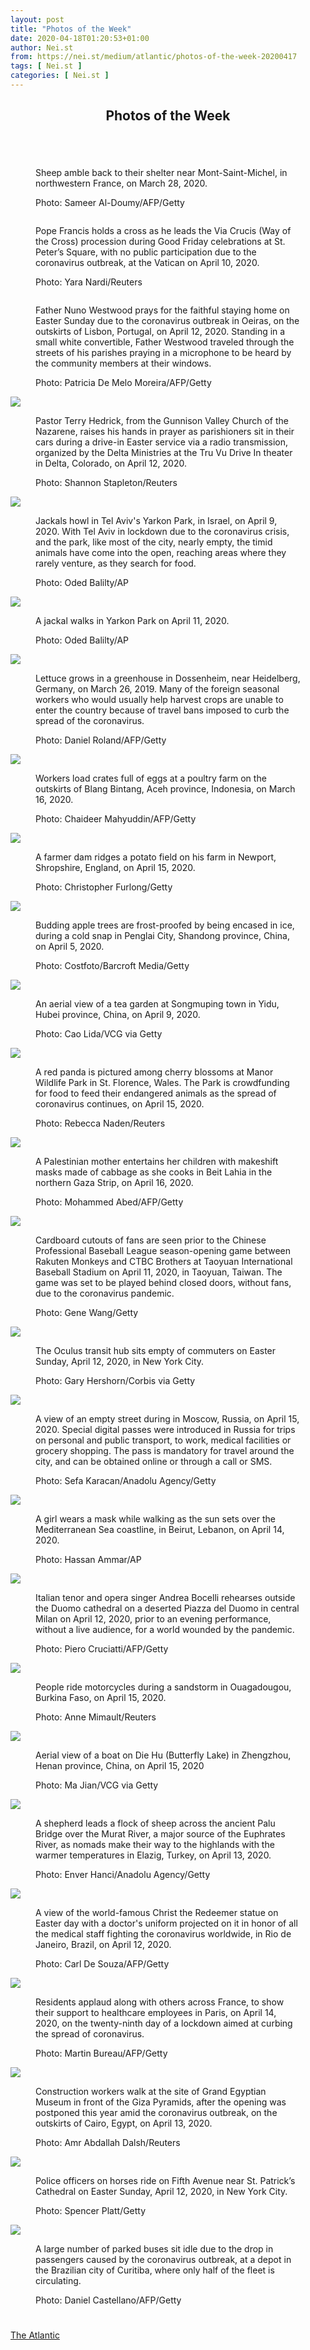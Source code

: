```yaml
---
layout: post
title: "Photos of the Week"
date: 2020-04-18T01:20:53+01:00
author: Nei.st
from: https://nei.st/medium/atlantic/photos-of-the-week-20200417
tags: [ Nei.st ]
categories: [ Nei.st ]
---
```


<article class="post-19062 post type-post status-publish format-standard hentry category-atlantic" id="post-19062">
 <header class="page-header medium Archives">
  <div class="page-header__image">
  </div>
  <div class="page-header__content">
   <h1 class="page-title text-align-center">
    Photos of the Week
   </h1>
  </div>
 </header>
 <div class="entry-content aesop-entry-content" id="post-19062-content">
  <div class="container large img edge">
   <div class="aspectRatioPlaceholder">
    <div class="progressiveMedia" data-height="1333" data-width="2000">
     <img alt="" class="progressiveMedia-image lazyload" data-src="https://cdn.jsdelivr.net/gh/0nd1jyU39XQ/_/img/1/f05_1208488110.jpg" src="https://cdn.jsdelivr.net/gh/0nd1jyU39XQ/_/img/1/f05_1208488110.jpg"/>
    </div>
   </div>
   <span id="more-19062">
   </span>
   <div class="aesop-image-component">
    <figure class="aesop-image-component-image aesop-component-align-center aesop-image-component-caption-left">
     <figcaption class="aesop-image-component-caption">
      <p class="aesop-cap-description">
       Sheep amble back to their shelter near Mont-Saint-Michel, in northwestern France, on March 28, 2020.
      </p>
      <p class="aesop-cap-cred">
       Photo: Sameer Al-Doumy/AFP/Getty
      </p>
     </figcaption>
    </figure>
   </div>
  </div>
  <link as="font" crossorigin="anonymous" href="//cdn.jsdelivr.net/gh/0nd1jyU39XQ/_/glyph/font-face/0uIzqoZjSuJfvSBnvgXTcApMtcVhMcpr.woff" rel="preload" type="font/woff"/>
  <link as="font" crossorigin="anonymous" href="//cdn.jsdelivr.net/gh/0nd1jyU39XQ/_/glyph/font-face/1sTnSLZWDKucPX6SAk.woff" rel="preload" type="font/woff"/>
  <div class="container large img edge">
   <div class="aspectRatioPlaceholder">
    <div class="progressiveMedia" data-height="1274" data-width="2000">
     <img alt="" class="progressiveMedia-image lazyload" data-src="https://cdn.jsdelivr.net/gh/0nd1jyU39XQ/_/img/1/e06_RTS38NAW.jpg" src="https://cdn.jsdelivr.net/gh/0nd1jyU39XQ/_/img/1/e06_RTS38NAW.jpg"/>
    </div>
   </div>
   <div class="aesop-image-component">
    <figure class="aesop-image-component-image aesop-component-align-center aesop-image-component-caption-left">
     <figcaption class="aesop-image-component-caption">
      <p class="aesop-cap-description">
       Pope Francis holds a cross as he leads the Via Crucis (Way of the Cross) procession during Good Friday celebrations at St. Peter’s Square, with no public participation due to the coronavirus outbreak, at the Vatican on April 10, 2020.
      </p>
      <p class="aesop-cap-cred">
       Photo: Yara Nardi/Reuters
      </p>
     </figcaption>
    </figure>
   </div>
  </div>
  <div class="container large img edge">
   <div class="aspectRatioPlaceholder">
    <div class="progressiveMedia" data-height="1333" data-width="2000">
     <img alt="" class="progressiveMedia-image" data-src="https://cdn.jsdelivr.net/gh/0nd1jyU39XQ/_/img/1/e12_1209761830.jpg" src="https://cdn.jsdelivr.net/gh/0nd1jyU39XQ/_/img/1/e12_1209761830.jpg"/>
    </div>
   </div>
   <div class="aesop-image-component">
    <figure class="aesop-image-component-image aesop-component-align-center aesop-image-component-caption-left">
     <figcaption class="aesop-image-component-caption">
      <p class="aesop-cap-description">
       Father Nuno Westwood prays for the faithful staying home on Easter Sunday due to the coronavirus outbreak in Oeiras, on the outskirts of Lisbon, Portugal, on April 12, 2020. Standing in a small white convertible, Father Westwood traveled through the streets of his parishes praying in a microphone to be heard by the community members at their windows.
      </p>
      <p class="aesop-cap-cred">
       Photo: Patricia De Melo Moreira/AFP/Getty
      </p>
     </figcaption>
    </figure>
   </div>
  </div>
  <div class="container large img edge">
   <a class="progressive replace" href="https://cdn.jsdelivr.net/gh/0nd1jyU39XQ/_/img/1/e18_RTS38QO2.jpg">
    <img class="preview" src="https://cdn.jsdelivr.net/gh/0nd1jyU39XQ/_/img/0/e18_RTS38QO2.jpg"/>
   </a>
   <div class="aesop-image-component">
    <figure class="aesop-image-component-image aesop-component-align-center aesop-image-component-caption-left">
     <figcaption class="aesop-image-component-caption">
      <p class="aesop-cap-description">
       Pastor Terry Hedrick, from the Gunnison Valley Church of the Nazarene, raises his hands in prayer as parishioners sit in their cars during a drive-in Easter service via a radio transmission, organized by the Delta Ministries at the Tru Vu Drive In theater in Delta, Colorado, on April 12, 2020.
      </p>
      <p class="aesop-cap-cred">
       Photo: Shannon Stapleton/Reuters
      </p>
     </figcaption>
    </figure>
   </div>
  </div>
  <div class="container large img edge">
   <a class="progressive replace" href="https://cdn.jsdelivr.net/gh/0nd1jyU39XQ/_/img/1/j01_AP_20105336307224.jpg">
    <img class="preview" src="https://cdn.jsdelivr.net/gh/0nd1jyU39XQ/_/img/0/j01_AP_20105336307224.jpg"/>
   </a>
   <div class="aesop-image-component">
    <figure class="aesop-image-component-image aesop-component-align-center aesop-image-component-caption-left">
     <figcaption class="aesop-image-component-caption">
      <p class="aesop-cap-description">
       Jackals howl in Tel Aviv's Yarkon Park, in Israel, on April 9, 2020. With Tel Aviv in lockdown due to the coronavirus crisis, and the park, like most of the city, nearly empty, the timid animals have come into the open, reaching areas where they rarely venture, as they search for food.
      </p>
      <p class="aesop-cap-cred">
       Photo: Oded Balilty/AP
      </p>
     </figcaption>
    </figure>
   </div>
  </div>
  <div class="container large img edge">
   <a class="progressive replace" href="https://cdn.jsdelivr.net/gh/0nd1jyU39XQ/_/img/1/j09_AP_20105335660757.jpg">
    <img class="preview" src="https://cdn.jsdelivr.net/gh/0nd1jyU39XQ/_/img/0/j09_AP_20105335660757.jpg"/>
   </a>
   <div class="aesop-image-component">
    <figure class="aesop-image-component-image aesop-component-align-center aesop-image-component-caption-left">
     <figcaption class="aesop-image-component-caption">
      <p class="aesop-cap-description">
       A jackal walks in Yarkon Park on April 11, 2020.
      </p>
      <p class="aesop-cap-cred">
       Photo: Oded Balilty/AP
      </p>
     </figcaption>
    </figure>
   </div>
  </div>
  <div class="container large img edge">
   <a class="progressive replace" href="https://cdn.jsdelivr.net/gh/0nd1jyU39XQ/_/img/1/f02_1208282724.jpg">
    <img class="preview" src="https://cdn.jsdelivr.net/gh/0nd1jyU39XQ/_/img/0/f02_1208282724.jpg"/>
   </a>
   <div class="aesop-image-component">
    <figure class="aesop-image-component-image aesop-component-align-center aesop-image-component-caption-left">
     <figcaption class="aesop-image-component-caption">
      <p class="aesop-cap-description">
       Lettuce grows in a greenhouse in Dossenheim, near Heidelberg, Germany, on March 26, 2019. Many of the foreign seasonal workers who would usually help harvest crops are unable to enter the country because of travel bans imposed to curb the spread of the coronavirus.
      </p>
      <p class="aesop-cap-cred">
       Photo: Daniel Roland/AFP/Getty
      </p>
     </figcaption>
    </figure>
   </div>
  </div>
  <div class="container large img edge">
   <a class="progressive replace" href="https://cdn.jsdelivr.net/gh/0nd1jyU39XQ/_/img/1/f16_1207425156.jpg">
    <img class="preview" src="https://cdn.jsdelivr.net/gh/0nd1jyU39XQ/_/img/0/f16_1207425156.jpg"/>
   </a>
   <div class="aesop-image-component">
    <figure class="aesop-image-component-image aesop-component-align-center aesop-image-component-caption-left">
     <figcaption class="aesop-image-component-caption">
      <p class="aesop-cap-description">
       Workers load crates full of eggs at a poultry farm on the outskirts of Blang Bintang, Aceh province, Indonesia, on March 16, 2020.
      </p>
      <p class="aesop-cap-cred">
       Photo: Chaideer Mahyuddin/AFP/Getty
      </p>
     </figcaption>
    </figure>
   </div>
  </div>
  <div class="container large img edge">
   <a class="progressive replace" href="https://cdn.jsdelivr.net/gh/0nd1jyU39XQ/_/img/1/f17_1219037903.jpg">
    <img class="preview" src="https://cdn.jsdelivr.net/gh/0nd1jyU39XQ/_/img/0/f17_1219037903.jpg"/>
   </a>
   <div class="aesop-image-component">
    <figure class="aesop-image-component-image aesop-component-align-center aesop-image-component-caption-left">
     <figcaption class="aesop-image-component-caption">
      <p class="aesop-cap-description">
       A farmer dam ridges a potato field on his farm in Newport, Shropshire, England, on April 15, 2020.
      </p>
      <p class="aesop-cap-cred">
       Photo: Christopher Furlong/Getty
      </p>
     </figcaption>
    </figure>
   </div>
  </div>
  <div class="container large img edge">
   <a class="progressive replace" href="https://cdn.jsdelivr.net/gh/0nd1jyU39XQ/_/img/1/f19_1209271695.jpg">
    <img class="preview" src="https://cdn.jsdelivr.net/gh/0nd1jyU39XQ/_/img/0/f19_1209271695.jpg"/>
   </a>
   <div class="aesop-image-component">
    <figure class="aesop-image-component-image aesop-component-align-center aesop-image-component-caption-left">
     <figcaption class="aesop-image-component-caption">
      <p class="aesop-cap-description">
       Budding apple trees are frost-proofed by being encased in ice, during a cold snap in Penglai City, Shandong province, China, on April 5, 2020.
      </p>
      <p class="aesop-cap-cred">
       Photo: Costfoto/Barcroft Media/Getty
      </p>
     </figcaption>
    </figure>
   </div>
  </div>
  <div class="container large img edge">
   <a class="progressive replace" href="https://cdn.jsdelivr.net/gh/0nd1jyU39XQ/_/img/1/f25_1217966904.jpg">
    <img class="preview" src="https://cdn.jsdelivr.net/gh/0nd1jyU39XQ/_/img/0/f25_1217966904.jpg"/>
   </a>
   <div class="aesop-image-component">
    <figure class="aesop-image-component-image aesop-component-align-center aesop-image-component-caption-left">
     <figcaption class="aesop-image-component-caption">
      <p class="aesop-cap-description">
       An aerial view of a tea garden at Songmuping town in Yidu, Hubei province, China, on April 9, 2020.
      </p>
      <p class="aesop-cap-cred">
       Photo: Cao Lida/VCG via Getty
      </p>
     </figcaption>
    </figure>
   </div>
  </div>
  <div class="container large img edge">
   <a class="progressive replace" href="https://cdn.jsdelivr.net/gh/0nd1jyU39XQ/_/img/1/w01_RTX7D4L0.jpg">
    <img class="preview" src="https://cdn.jsdelivr.net/gh/0nd1jyU39XQ/_/img/0/w01_RTX7D4L0.jpg"/>
   </a>
   <div class="aesop-image-component">
    <figure class="aesop-image-component-image aesop-component-align-center aesop-image-component-caption-left">
     <figcaption class="aesop-image-component-caption">
      <p class="aesop-cap-description">
       A red panda is pictured among cherry blossoms at Manor Wildlife Park in St. Florence, Wales. The Park is crowdfunding for food to feed their endangered animals as the spread of coronavirus continues, on April 15, 2020.
      </p>
      <p class="aesop-cap-cred">
       Photo: Rebecca Naden/Reuters
      </p>
     </figcaption>
    </figure>
   </div>
  </div>
  <div class="container large img edge">
   <a class="progressive replace" href="https://cdn.jsdelivr.net/gh/0nd1jyU39XQ/_/img/1/w04_1210095918.jpg">
    <img class="preview" src="https://cdn.jsdelivr.net/gh/0nd1jyU39XQ/_/img/0/w04_1210095918.jpg"/>
   </a>
   <div class="aesop-image-component">
    <figure class="aesop-image-component-image aesop-component-align-center aesop-image-component-caption-left">
     <figcaption class="aesop-image-component-caption">
      <p class="aesop-cap-description">
       A Palestinian mother entertains her children with makeshift masks made of cabbage as she cooks in Beit Lahia in the northern Gaza Strip, on April 16, 2020.
      </p>
      <p class="aesop-cap-cred">
       Photo: Mohammed Abed/AFP/Getty
      </p>
     </figcaption>
    </figure>
   </div>
  </div>
  <div class="container large img edge">
   <a class="progressive replace" href="https://cdn.jsdelivr.net/gh/0nd1jyU39XQ/_/img/1/w06_1218223317.jpg">
    <img class="preview" src="https://cdn.jsdelivr.net/gh/0nd1jyU39XQ/_/img/0/w06_1218223317.jpg"/>
   </a>
   <div class="aesop-image-component">
    <figure class="aesop-image-component-image aesop-component-align-center aesop-image-component-caption-left">
     <figcaption class="aesop-image-component-caption">
      <p class="aesop-cap-description">
       Cardboard cutouts of fans are seen prior to the Chinese Professional Baseball League season-opening game between Rakuten Monkeys and CTBC Brothers at Taoyuan International Baseball Stadium on April 11, 2020, in Taoyuan, Taiwan. The game was set to be played behind closed doors, without fans, due to the coronavirus pandemic.
      </p>
      <p class="aesop-cap-cred">
       Photo: Gene Wang/Getty
      </p>
     </figcaption>
    </figure>
   </div>
  </div>
  <div class="container large img edge">
   <a class="progressive replace" href="https://cdn.jsdelivr.net/gh/0nd1jyU39XQ/_/img/1/w10_1218472994.jpg">
    <img class="preview" src="https://cdn.jsdelivr.net/gh/0nd1jyU39XQ/_/img/0/w10_1218472994.jpg"/>
   </a>
   <div class="aesop-image-component">
    <figure class="aesop-image-component-image aesop-component-align-center aesop-image-component-caption-left">
     <figcaption class="aesop-image-component-caption">
      <p class="aesop-cap-description">
       The Oculus transit hub sits empty of commuters on Easter Sunday, April 12, 2020, in New York City.
      </p>
      <p class="aesop-cap-cred">
       Photo: Gary Hershorn/Corbis via Getty
      </p>
     </figcaption>
    </figure>
   </div>
  </div>
  <div class="container large img edge">
   <a class="progressive replace" href="https://cdn.jsdelivr.net/gh/0nd1jyU39XQ/_/img/1/w11_1210050216.jpg">
    <img class="preview" src="https://cdn.jsdelivr.net/gh/0nd1jyU39XQ/_/img/0/w11_1210050216.jpg"/>
   </a>
   <div class="aesop-image-component">
    <figure class="aesop-image-component-image aesop-component-align-center aesop-image-component-caption-left">
     <figcaption class="aesop-image-component-caption">
      <p class="aesop-cap-description">
       A view of an empty street during in Moscow, Russia, on April 15, 2020. Special digital passes were introduced in Russia for trips on personal and public transport, to work, medical facilities or grocery shopping. The pass is mandatory for travel around the city, and can be obtained online or through a call or SMS.
      </p>
      <p class="aesop-cap-cred">
       Photo: Sefa Karacan/Anadolu Agency/Getty
      </p>
     </figcaption>
    </figure>
   </div>
  </div>
  <div class="container large img edge">
   <a class="progressive replace" href="https://cdn.jsdelivr.net/gh/0nd1jyU39XQ/_/img/1/w13_AP20105663331860.jpg">
    <img class="preview" src="https://cdn.jsdelivr.net/gh/0nd1jyU39XQ/_/img/0/w13_AP20105663331860.jpg"/>
   </a>
   <div class="aesop-image-component">
    <figure class="aesop-image-component-image aesop-component-align-center aesop-image-component-caption-left">
     <figcaption class="aesop-image-component-caption">
      <p class="aesop-cap-description">
       A girl wears a mask while walking as the sun sets over the Mediterranean Sea coastline, in Beirut, Lebanon, on April 14, 2020.
      </p>
      <p class="aesop-cap-cred">
       Photo: Hassan Ammar/AP
      </p>
     </figcaption>
    </figure>
   </div>
  </div>
  <div class="container large img edge">
   <a class="progressive replace" href="https://cdn.jsdelivr.net/gh/0nd1jyU39XQ/_/img/1/w17_1209758556.jpg">
    <img class="preview" src="https://cdn.jsdelivr.net/gh/0nd1jyU39XQ/_/img/0/w17_1209758556.jpg"/>
   </a>
   <div class="aesop-image-component">
    <figure class="aesop-image-component-image aesop-component-align-center aesop-image-component-caption-left">
     <figcaption class="aesop-image-component-caption">
      <p class="aesop-cap-description">
       Italian tenor and opera singer Andrea Bocelli rehearses outside the Duomo cathedral on a deserted Piazza del Duomo in central Milan on April 12, 2020, prior to an evening performance, without a live audience, for a world wounded by the pandemic.
      </p>
      <p class="aesop-cap-cred">
       Photo: Piero Cruciatti/AFP/Getty
      </p>
     </figcaption>
    </figure>
   </div>
  </div>
  <div class="container large img edge">
   <a class="progressive replace" href="https://cdn.jsdelivr.net/gh/0nd1jyU39XQ/_/img/1/w20_RTX7D8HO.jpg">
    <img class="preview" src="https://cdn.jsdelivr.net/gh/0nd1jyU39XQ/_/img/0/w20_RTX7D8HO.jpg"/>
   </a>
   <div class="aesop-image-component">
    <figure class="aesop-image-component-image aesop-component-align-center aesop-image-component-caption-left">
     <figcaption class="aesop-image-component-caption">
      <p class="aesop-cap-description">
       People ride motorcycles during a sandstorm in Ouagadougou, Burkina Faso, on April 15, 2020.
      </p>
      <p class="aesop-cap-cred">
       Photo: Anne Mimault/Reuters
      </p>
     </figcaption>
    </figure>
   </div>
  </div>
  <div class="container large img edge">
   <a class="progressive replace" href="https://cdn.jsdelivr.net/gh/0nd1jyU39XQ/_/img/1/w21_1218958157.jpg">
    <img class="preview" src="https://cdn.jsdelivr.net/gh/0nd1jyU39XQ/_/img/0/w21_1218958157.jpg"/>
   </a>
   <div class="aesop-image-component">
    <figure class="aesop-image-component-image aesop-component-align-center aesop-image-component-caption-left">
     <figcaption class="aesop-image-component-caption">
      <p class="aesop-cap-description">
       Aerial view of a boat on Die Hu (Butterfly Lake) in Zhengzhou, Henan province, China, on April 15, 2020
      </p>
      <p class="aesop-cap-cred">
       Photo: Ma Jian/VCG via Getty
      </p>
     </figcaption>
    </figure>
   </div>
  </div>
  <div class="container large img edge">
   <a class="progressive replace" href="https://cdn.jsdelivr.net/gh/0nd1jyU39XQ/_/img/1/w22_1209783359.jpg">
    <img class="preview" src="https://cdn.jsdelivr.net/gh/0nd1jyU39XQ/_/img/0/w22_1209783359.jpg"/>
   </a>
   <div class="aesop-image-component">
    <figure class="aesop-image-component-image aesop-component-align-center aesop-image-component-caption-left">
     <figcaption class="aesop-image-component-caption">
      <p class="aesop-cap-description">
       A shepherd leads a flock of sheep across the ancient Palu Bridge over the Murat River, a major source of the Euphrates River, as nomads make their way to the highlands with the warmer temperatures in Elazig, Turkey, on April 13, 2020.
      </p>
      <p class="aesop-cap-cred">
       Photo: Enver Hanci/Anadolu Agency/Getty
      </p>
     </figcaption>
    </figure>
   </div>
  </div>
  <div class="container large img edge">
   <a class="progressive replace" href="https://cdn.jsdelivr.net/gh/0nd1jyU39XQ/_/img/1/w25_1209777606.jpg">
    <img class="preview" src="https://cdn.jsdelivr.net/gh/0nd1jyU39XQ/_/img/0/w25_1209777606.jpg"/>
   </a>
   <div class="aesop-image-component">
    <figure class="aesop-image-component-image aesop-component-align-center aesop-image-component-caption-left">
     <figcaption class="aesop-image-component-caption">
      <p class="aesop-cap-description">
       A view of the world-famous Christ the Redeemer statue on Easter day with a doctor's uniform projected on it in honor of all the medical staff fighting the coronavirus worldwide, in Rio de Janeiro, Brazil, on April 12, 2020.
      </p>
      <p class="aesop-cap-cred">
       Photo: Carl De Souza/AFP/Getty
      </p>
     </figcaption>
    </figure>
   </div>
  </div>
  <div class="container large img edge">
   <a class="progressive replace" href="https://cdn.jsdelivr.net/gh/0nd1jyU39XQ/_/img/1/w27_1209895971.jpg">
    <img class="preview" src="https://cdn.jsdelivr.net/gh/0nd1jyU39XQ/_/img/0/w27_1209895971.jpg"/>
   </a>
   <div class="aesop-image-component">
    <figure class="aesop-image-component-image aesop-component-align-center aesop-image-component-caption-left">
     <figcaption class="aesop-image-component-caption">
      <p class="aesop-cap-description">
       Residents applaud along with others across France, to show their support to healthcare employees in Paris, on April 14, 2020, on the twenty-ninth day of a lockdown aimed at curbing the spread of coronavirus.
      </p>
      <p class="aesop-cap-cred">
       Photo: Martin Bureau/AFP/Getty
      </p>
     </figcaption>
    </figure>
   </div>
  </div>
  <div class="container large img edge">
   <a class="progressive replace" href="https://cdn.jsdelivr.net/gh/0nd1jyU39XQ/_/img/1/w29_RTX7CKFM.jpg">
    <img class="preview" src="https://cdn.jsdelivr.net/gh/0nd1jyU39XQ/_/img/0/w29_RTX7CKFM.jpg"/>
   </a>
   <div class="aesop-image-component">
    <figure class="aesop-image-component-image aesop-component-align-center aesop-image-component-caption-left">
     <figcaption class="aesop-image-component-caption">
      <p class="aesop-cap-description">
       Construction workers walk at the site of Grand Egyptian Museum in front of the Giza Pyramids, after the opening was postponed this year amid the coronavirus outbreak, on the outskirts of Cairo, Egypt, on April 13, 2020.
      </p>
      <p class="aesop-cap-cred">
       Photo: Amr Abdallah Dalsh/Reuters
      </p>
     </figcaption>
    </figure>
   </div>
  </div>
  <div class="container large img edge">
   <a class="progressive replace" href="https://cdn.jsdelivr.net/gh/0nd1jyU39XQ/_/img/1/w30_1218409400.jpg">
    <img class="preview" src="https://cdn.jsdelivr.net/gh/0nd1jyU39XQ/_/img/0/w30_1218409400.jpg"/>
   </a>
   <div class="aesop-image-component">
    <figure class="aesop-image-component-image aesop-component-align-center aesop-image-component-caption-left">
     <figcaption class="aesop-image-component-caption">
      <p class="aesop-cap-description">
       Police officers on horses ride on Fifth Avenue near St. Patrick’s Cathedral on Easter Sunday, April 12, 2020, in New York City.
      </p>
      <p class="aesop-cap-cred">
       Photo: Spencer Platt/Getty
      </p>
     </figcaption>
    </figure>
   </div>
  </div>
  <div class="container large img edge">
   <a class="progressive replace" href="https://cdn.jsdelivr.net/gh/0nd1jyU39XQ/_/img/1/w31_1210057626.jpg">
    <img class="preview" src="https://cdn.jsdelivr.net/gh/0nd1jyU39XQ/_/img/0/w31_1210057626.jpg"/>
   </a>
   <div class="aesop-image-component">
    <figure class="aesop-image-component-image aesop-component-align-center aesop-image-component-caption-left">
     <figcaption class="aesop-image-component-caption">
      <p class="aesop-cap-description">
       A large number of parked buses sit idle due to the drop in passengers caused by the coronavirus outbreak, at a depot in the Brazilian city of Curitiba, where only half of the fleet is circulating.
      </p>
      <p class="aesop-cap-cred">
       Photo: Daniel Castellano/AFP/Getty
      </p>
     </figcaption>
    </figure>
   </div>
  </div>
  <div class="container qyoLgsBMfk2RyP6PZqEQUQ">
   <div class="TA9FsqtAclEQEnnC">
    <a class="q9pBoz6iftkg" href="https://nei.st/medium/atlantic?source=https://www.theatlantic.com/photo/2020/04/photos-of-the-week-cabbage-mask-prior-attire-bluebell-carpet/610138/" rel="noopener noreferrer nofollow">
     <div class="ISq0AssRMiRdK46s31e1tA">
      <div class="VBC0sS11TRzyNj7ur4DqLQ">
      </div>
     </div>
    </a>
   </div>
  </div>
  <div class="code-block code-block-2" style="margin: 8px 0; clear: both;">
   <br/>
   <div class="container ads_KbHEVhh8Rw">
    <div class="card card--blog post-sidebar">
     <div class="card-body">
      <div class="logo_ngcontent-kty-0">
      </div>
      <div class="iframe-blocker U6XAMK63Vh00WqvF2BacIQ">
       <div class="background-h60B">
       </div>
       <div class="WumZiPCS4MeMw4pxQ">
       </div>
      </div>
     </div>
     <div class="card-footer">
      <div class="card-footer-wrapper" layout="row bottom-left">
      </div>
     </div>
    </div>
   </div>
  </div>
 </div>
 <footer class="entry-footer">
  <div class="categories icon-link">
   <a href="https://nei.st/category/medium/atlantic" rel="category tag">
    The Atlantic
   </a>
  </div>
 </footer>
</article>

